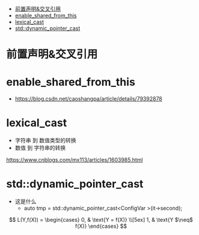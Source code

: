 - [前置声明&交叉引用](#%E5%89%8D%E7%BD%AE%E5%A3%B0%E6%98%8E%E4%BA%A4%E5%8F%89%E5%BC%95%E7%94%A8)
- [enable_shared_from_this](#enablesharedfromthis)
- [lexical_cast](#lexicalcast)
- [std::dynamic_pointer_cast](#stddynamicpointercast)






# 前置声明&交叉引用


# enable_shared_from_this
- https://blog.csdn.net/caoshangpa/article/details/79392878

# lexical_cast
- 字符串 到 数值类型的转换
- 数值 到 字符串的转换 

https://www.cnblogs.com/mx113/articles/1603985.html


# std::dynamic_pointer_cast

- 这是什么
  - auto tmp = std::dynamic_pointer_cast<ConfigVar<T> >(it->second);

$$
L(Y,f(X)) =
\begin{cases}
0, & \text{Y = f(X)} \\[5ex]
1, & \text{Y $\neq$ f(X)}
\end{cases}
$$